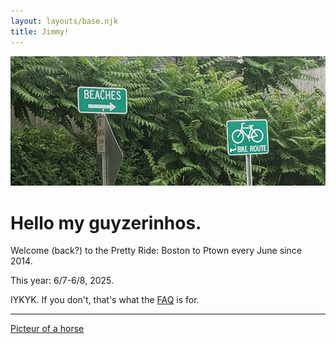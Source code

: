 ```yaml
---
layout: layouts/base.njk
title: Jimmy!
---
```


![Image of two road signs in front of lush foliage. One reads "BIKE ROUTE" and the other "BEACHES"](./img/home_hero.png)

# Hello my guyzerinhos.

Welcome (back?) to the Pretty Ride: Boston to Ptown every June since 2014.

This year: 6/7-6/8, 2025.

IYKYK. If you don't, that's what the [FAQ](/faq/) is for.

-------

[Picteur of a horse](https://docs.google.com/forms/d/e/1FAIpQLScw75IijVe1bIp_Vdt9PaCxljAdATqV628fjm2mbL9nLTJwXA/viewform?usp=header)
